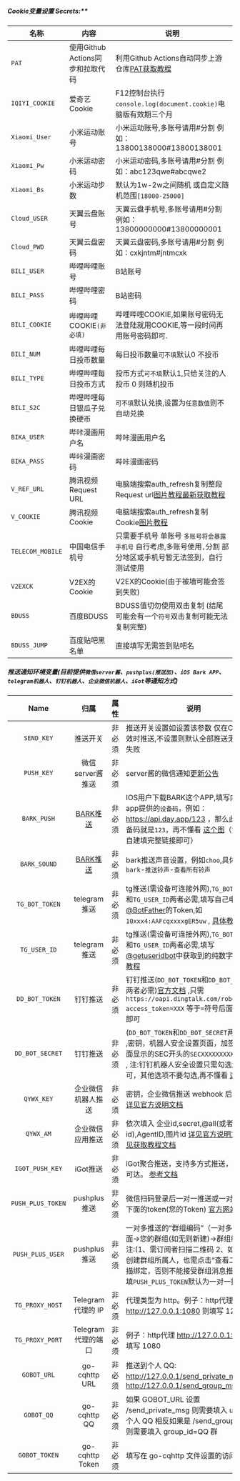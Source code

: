 ##### Cookie变量设置 Secrets:**

| 名称               | 内容                      | 说明                                                                                                                 |
|------------------|-------------------------|--------------------------------------------------------------------------------------------------------------------|
| `PAT`            | 使用Github Actions同步和拉取代码 | 利用Github Actions自动同步上游仓库[PAT获取教程](RepoSync.md)                                                                     |
| `IQIYI_COOKIE`   | 爱奇艺Cookie               | F12控制台执行`console.log(document.cookie)`电脑版有效期三个月                                                                    |
| `Xiaomi_User`    | 小米运动账号                  | 小米运动账号,多账号请用#分割 例如：13800138000#13800138001                                                                         |
| `Xiaomi_Pw`      | 小米运动密码                  | 小米运动密码,多账号请用#分割 例如：abc123qwe#abcqwe2                                                                               |
| `Xiaomi_Bs`      | 小米运动步数                  | 默认为1w-2w之间随机 或自定义随机范围`[18000-25000]`                                                                               |
| `Cloud_USER`     | 天翼云盘账号                  | 天翼云盘手机号,多账号请用#分割 例如：13800000000#13800000001                                                                        |
| `Cloud_PWD`      | 天翼云盘密码                  | 天翼云盘密码,多账号请用#分割 例如：cxkjntm#jntmcxk                                                                                 |
| `BILI_USER`      | 哔哩哔哩账号                  | B站账号                                                                                                               |
| `BILI_PASS`      | 哔哩哔哩密码                  | B站密码                                                                                                               |
| `BILI_COOKIE`    | 哔哩哔哩COOKIE`(非必填)`       | 哔哩哔哩COOKIE,如果账号密码无法登陆就用COOKIE,等一段时间再用账号密码即可.                                                                       |
| `BILI_NUM`       | 哔哩哔哩每日投币数量              | 每日投币数量`可不填`默认0 不投币                                                                                                 |
| `BILI_TYPE`      | 哔哩哔哩每日投币方式              | 投币方式`可不填`默认1,只给关注的人投币 0 则随机投币                                                                                      |
| `BILI_S2C`       | 哔哩哔哩每日银瓜子兑换硬币           | `可不填`默认兑换,设置为`任意数值`则不自动兑换                                                                                          |
| `BIKA_USER`      | 哔咔漫画用户名                 | 哔咔漫画用户名                                                                                                            |
| `BIKA_PASS`      | 哔咔漫画密码                  | 哔咔漫画密码                                                                                                             |
| `V_REF_URL`      | 腾讯视频Request URL         | 电脑端搜索auth_refresh复制整段Request url[图片教程](https://cdn.jsdelivr.net/gh/BlueskyClouds/Script/img/2020/11/1/img/v_1.jpg)[最新获取教程](https://cdn.jsdelivr.net/gh/BlueskyClouds/Script/img/2023/9/16/img/tx.png) |
| `V_COOKIE`       | 腾讯视频Cookie              | 电脑端搜索auth_refresh复制Cookie[图片教程](https://cdn.jsdelivr.net/gh/BlueskyClouds/Script/img/2020/11/1/img/v_2.jpg)        |
| `TELECOM_MOBILE` | 中国电信手机号                 | 只需要手机号 单账号 `多账号将会暴露手机号` 自行考虑,多账号使用`,`分割 部分地区或手机号暂无法签到，自行测试使用                                                       |
| `V2EXCK`         | V2EX的Cookie             | V2EX的Cookie(由于被墙可能会签到失败)                                                                                           |
| `BDUSS`          | 百度BDUSS                 | BDUSS值切勿使用双击复制 (结尾可能会有一个`符号`双击复制可能无法复制完整)                                                                          |
| `BDUSS_JUMP`     | 百度贴吧黑名单                 | 直接填写无需签到贴吧名                                                                                                        |
##### 推送通知环境变量(目前提供`微信server酱`、`pushplus(推送加)`、`iOS Bark APP`、`telegram机器人`、`钉钉机器人`、`企业微信机器人`、`iGot`等通知方式)

|       Name        |                                        归属                                        | 属性  | 说明                                                                                                                                                                                                          |
|:-----------------:|:--------------------------------------------------------------------------------:|-----|-------------------------------------------------------------------------------------------------------------------------------------------------------------------------------------------------------------|
|    `SEND_KEY`     |                                       推送开关                                       | 非必须 | 推送开关设置如设置该参数 仅在Cookie失效时推送,不设置则默认全部推送无论是否失败                                                                                                                                                                 |
|    `PUSH_KEY`     |                                   微信server酱推送                                    | 非必须 | server酱的微信通知[更新公告](https://sc.ftqq.com/9.version)                                                                                                                                                           |
|    `BARK_PUSH`    | [BARK推送](https://apps.apple.com/us/app/bark-customed-notifications/id1403753865) | 非必须 | IOS用户下载BARK这个APP,填写内容是app提供的`设备码`，例如：https://api.day.app/123 ，那么此处的设备码就是`123`，再不懂看 [这个图](https://github.com/MayoBlueSky/My-Actions/blob/master/icon/bark.jpg)（注：支持自建填完整链接即可）                                |
|   `BARK_SOUND`    | [BARK推送](https://apps.apple.com/us/app/bark-customed-notifications/id1403753865) | 非必须 | bark推送声音设置，例如`choo`,具体值请在`bark`-`推送铃声`-`查看所有铃声`                                                                                                                                                             |
|  `TG_BOT_TOKEN`   |                                    telegram推送                                    | 非必须 | tg推送(需设备可连接外网),`TG_BOT_TOKEN`和`TG_USER_ID`两者必需,填写自己申请[@BotFather](https://t.me/BotFather)的Token,如`10xxx4:AAFcqxxxxgER5uw` , [具体教程](https://github.com/MayoBlueSky/My-Actions/blob/master/backUp/TG_PUSH.md) |
|   `TG_USER_ID`    |                                    telegram推送                                    | 非必须 | tg推送(需设备可连接外网),`TG_BOT_TOKEN`和`TG_USER_ID`两者必需,填写[@getuseridbot](https://t.me/getuseridbot)中获取到的纯数字ID, [具体教程](https://github.com/MayoBlueSky/My-Actions/blob/master/backUp/TG_PUSH.md)                      |
|  `DD_BOT_TOKEN`   |                                       钉钉推送                                       | 非必须 | 钉钉推送(`DD_BOT_TOKEN`和`DD_BOT_SECRET`两者必需)[官方文档](https://ding-doc.dingtalk.com/doc#/serverapi2/qf2nxq) ,只需`https://oapi.dingtalk.com/robot/send?access_token=XXX` 等于`=`符号后面的XXX即可                             |
|  `DD_BOT_SECRET`  |                                       钉钉推送                                       | 非必须 | (`DD_BOT_TOKEN`和`DD_BOT_SECRET`两者必需) ,密钥，机器人安全设置页面，加签一栏下面显示的SEC开头的`SECXXXXXXXXXX`等字符 , 注:钉钉机器人安全设置只需勾选`加签`即可，其他选项不要勾选,再不懂看 [这个图](https://github.com/MayoBlueSky/My-Actions/blob/master/icon/DD_bot.png)     |
|    `QYWX_KEY`     |                                    企业微信机器人推送                                     | 非必须 | 密钥，企业微信推送 webhook 后面的 key [详见官方说明文档](https://work.weixin.qq.com/api/doc/90000/90136/91770)                                                                                                                  |
|     `QYWX_AM`     |                                     企业微信应用推送                                     | 非必须 | 依次填入 企业id,secret,@all(或者成员id),AgentID,图片id [详见官方说明文档](https://work.weixin.qq.com/api/doc/90000/90135/90236) [详见获取教程文档](https://note.youdao.com/ynoteshare1/index.html?id=351e08a72378206f9dd64d2281e9b83b)  |
|  `IGOT_PUSH_KEY`  |                                      iGot推送                                      | 非必须 | iGot聚合推送，支持多方式推送，确保消息可达。 [参考文档](https://wahao.github.io/Bark-MP-helper )                                                                                                                                    |
| `PUSH_PLUS_TOKEN` |                                    pushplus推送                                    | 非必须 | 微信扫码登录后一对一推送或一对多推送下面的token(您的Token) [官方网站](https://www.pushplus.plus/)                                                                                                                                      |
| `PUSH_PLUS_USER`  |                                    pushplus推送                                    | 非必须 | 一对多推送的“群组编码”（一对多推送下面->您的群组(如无则新建)->群组编码）注:(1、需订阅者扫描二维码 2、如果您是创建群组所属人，也需点击“查看二维码”扫描绑定，否则不能接受群组消息推送)，只填`PUSH_PLUS_TOKEN`默认为一对一推送                                                                              |
|  `TG_PROXY_HOST`  |                                 Telegram 代理的 IP                                  | 非必须 | 代理类型为 http。例子：http代理 http://127.0.0.1:1080 则填写 127.0.0.1                                                                                                                                                    |
|  `TG_PROXY_PORT`  |                                  Telegram 代理的端口                                  | 非必须 | 例子：http代理 http://127.0.0.1:1080 则填写 1080                                                                                                                                                                    |
|    `GOBOT_URL`    |                                  go-cqhttp URL                                   | 非必须 | 推送到个人 QQ: http://127.0.0.1/send_private_msg 群：http://127.0.0.1/send_group_msg                                                                                                                               |
|    `GOBOT_QQ`     |                                   go-cqhttp QQ                                   | 非必须 | 如果 GOBOT_URL 设置 /send_private_msg 则需要填入 user_id=个人 QQ 相反如果是 /send_group_msg 则需要填入 group_id=QQ 群                                                                                                             |
|   `GOBOT_TOKEN`   |                                 	go-cqhttp Token                                 | 非必须 | 填写在 go-cqhttp 文件设置的访问密钥                                                                                                                                                                                     |
